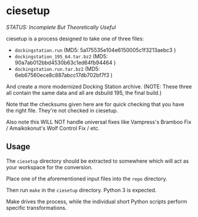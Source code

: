 # ciesetup

*STATUS: Incomplete But Theoretically Useful*

ciesetup is a process designed to take one of three files:

+ `dockingstation.run` (MD5: 5a175535e104e6150005c1f3213aebc3 )
+ `dockingstation_195_64.tar.bz2` (MD5: 90a7ab012bbd4530b63c1ed64fb94464 )
+ `dockingstation.run.tar.bz2` (MD5: 6eb67560ece8c887abcc17db702bf7f3 )

And create a more modernized Docking Station archive. (NOTE: These three all contain the same data and all are dsbuild 195, the final build.)

Note that the checksums given here are for quick checking that you have the right file. They're not checked in ciesetup.

Also note this WILL NOT handle universal fixes like Vampress's Bramboo Fix / Amaikokonut's Wolf Control Fix / etc.

## Usage

The `ciesetup` directory should be extracted to somewhere which will act as your workspace for the conversion.

Place one of the aforementioned input files into the `repo` directory.

Then run `make` in the `ciesetup` directory. Python 3 is expected.

Make drives the process, while the individual short Python scripts perform specific transformations.

